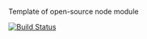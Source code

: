 Template of open-source node module

[![Build Status](https://travis-ci.org/zanroo/node-template.svg?branch=master)](https://travis-ci.org/zanroo/node-template)
